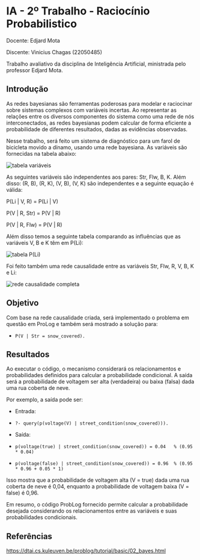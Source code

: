 # IA - 2º Trabalho - Raciocínio Probabilistico

Docente: Edjard Mota

Discente: Vinicius Chagas (22050485)


Trabalho avaliativo da disciplina de Inteligência Artificial, ministrada pelo professor Edjard Mota.


## Introdução

As redes bayesianas são ferramentas poderosas para modelar e raciocinar sobre sistemas complexos com variáveis incertas. Ao representar as relações entre os diversos componentes do sistema como uma rede de nós interconectados, as redes bayesianas podem calcular de forma eficiente a probabilidade de diferentes resultados, dadas as evidências observadas.


Nesse trabalho, será feito um sistema de diagnóstico para um farol de bicicleta movido a dínamo, usando uma rede bayesiana. As variáveis são fornecidas na tabela abaixo:


![tabela variáveis](https://github.com/user-attachments/assets/a285f223-1b28-46a6-a049-faff6d474c6a)


As seguintes variáveis são independentes aos pares: Str, Flw, B, K. Além disso: (R, B), (R, K), (V, B), (V, K) são independentes e a seguinte equação é válida:


P(Li | V, R) = P(Li | V)

P(V | R, Str) = P(V | R)

P(V | R, Flw) = P(V | R)


Além disso temos a seguinte tabela comparando as influências que as variáveis V, B e K têm em P(Li):


![tabela P(Li)](https://github.com/user-attachments/assets/c82ebf07-78b6-41f3-a828-678754937e00)


Foi feito também uma rede causalidade entre as variáveis Str, Flw, R, V, B, K e Li:


![rede causalidade completa](https://github.com/user-attachments/assets/413f501d-6df7-4c92-b4b2-09b8a654a3e7)



## Objetivo


Com base na rede causalidade criada, será implementado o problema em questão em ProLog e também será mostrado a solução para:

-     P(V | Str = snow_covered).


## Resultados


Ao executar o código, o mecanismo considerará os relacionamentos e probabilidades definidos para calcular a probabilidade condicional. A saída será a probabilidade de voltagem ser alta (verdadeira) ou baixa (falsa) dada uma rua coberta de neve.


Por exemplo, a saída pode ser:

- Entrada:
-     ?- query(p(voltage(V) | street_condition(snow_covered))).

- Saída:
-     p(voltage(true) | street_condition(snow_covered)) = 0.04   % (0.95 * 0.04)
-     p(voltage(false) | street_condition(snow_covered)) = 0.96  % (0.95 * 0.96 + 0.05 * 1)


Isso mostra que a probabilidade de voltagem alta (V = true) dada uma rua coberta de neve é 0,04, enquanto a probabilidade de voltagem baixa (V = false) é 0,96.


Em resumo, o código ProbLog fornecido permite calcular a probabilidade desejada considerando os relacionamentos entre as variáveis e suas probabilidades condicionais.



## Referências
 
https://dtai.cs.kuleuven.be/problog/tutorial/basic/02_bayes.html


